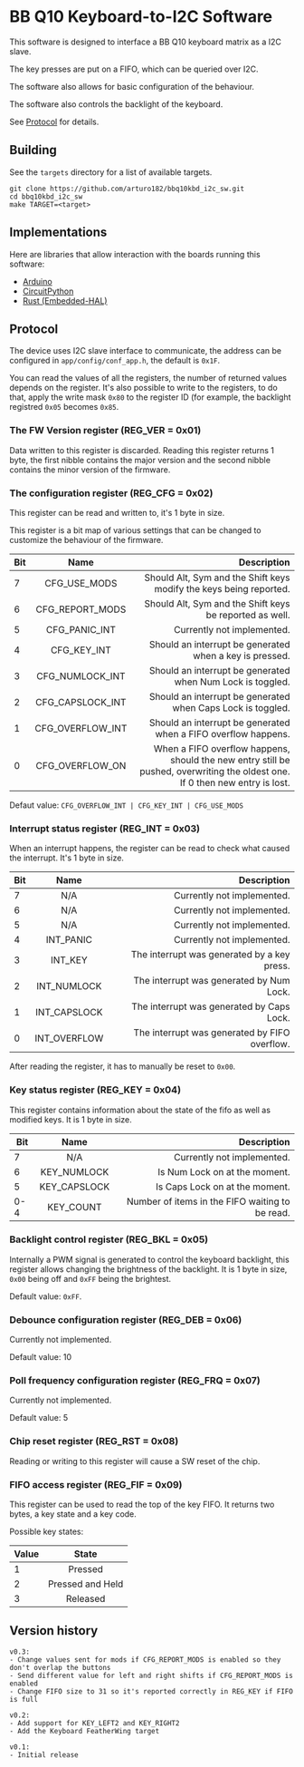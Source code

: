 
# BB Q10 Keyboard-to-I2C Software

This software is designed to interface a BB Q10 keyboard matrix as a I2C slave.

The key presses are put on a FIFO, which can be queried over I2C.

The software also allows for basic configuration of the behaviour.

The software also controls the backlight of the keyboard.

See [Protocol](#protocol) for details.

## Building

See the `targets` directory for a list of available targets.

	git clone https://github.com/arturo182/bbq10kbd_i2c_sw.git
	cd bbq10kbd_i2c_sw
	make TARGET=<target>

## Implementations

Here are libraries that allow interaction with the boards running this software:

- [Arduino](https://github.com/arturo182/arduino_bbq10kbd)
- [CircuitPython](https://github.com/arturo182/arturo182_CircuitPython_BBQ10Keyboard)
- [Rust (Embedded-HAL)](https://crates.io/crates/bbq10kbd)

## Protocol

The device uses I2C slave interface to communicate, the address can be configured in `app/config/conf_app.h`, the default is `0x1F`.

You can read the values of all the registers, the number of returned values depends on the register.
It's also possible to write to the registers, to do that, apply the write mask `0x80` to the register ID (for example, the backlight registred `0x05` becomes `0x85`.

### The FW Version register (REG_VER = 0x01)

Data written to this register is discarded. Reading this register returns 1 byte, the first nibble contains the major version and the second nibble contains the minor version of the firmware.

### The configuration register (REG_CFG = 0x02)

This register can be read and written to, it's 1 byte in size.

This register is a bit map of various settings that can be changed to customize the behaviour of the firmware.

| Bit    | Name             | Description                                                        |
| ------ |:----------------:| ------------------------------------------------------------------:|
| 7      | CFG_USE_MODS     | Should Alt, Sym and the Shift keys modify the keys being reported. |
| 6      | CFG_REPORT_MODS  | Should Alt, Sym and the Shift keys be reported as well.            |
| 5      | CFG_PANIC_INT    | Currently not implemented.                                         |
| 4      | CFG_KEY_INT      | Should an interrupt be generated when a key is pressed.            |
| 3      | CFG_NUMLOCK_INT  | Should an interrupt be generated when Num Lock is toggled.         |
| 2      | CFG_CAPSLOCK_INT | Should an interrupt be generated when Caps Lock is toggled.        |
| 1      | CFG_OVERFLOW_INT | Should an interrupt be generated when a FIFO overflow happens.     |
| 0      | CFG_OVERFLOW_ON  | When a FIFO overflow happens, should the new entry still be pushed, overwriting the oldest one. If 0 then new entry is lost. |

Defaut value:
`CFG_OVERFLOW_INT | CFG_KEY_INT | CFG_USE_MODS`

### Interrupt status register (REG_INT = 0x03)

When an interrupt happens, the register can be read to check what caused the interrupt. It's 1 byte in size.

| Bit    | Name             | Description                                   |
| ------ |:----------------:| ---------------------------------------------:|
| 7      | N/A              | Currently not implemented.                    |
| 6      | N/A              | Currently not implemented.                    |
| 5      | N/A              | Currently not implemented.                    |
| 4      | INT_PANIC        | Currently not implemented.                    |
| 3      | INT_KEY          | The interrupt was generated by a key press.   |
| 2      | INT_NUMLOCK      | The interrupt was generated by Num Lock.      |
| 1      | INT_CAPSLOCK     | The interrupt was generated by Caps Lock.     |
| 0      | INT_OVERFLOW     | The interrupt was generated by FIFO overflow. |

After reading the register, it has to manually be reset to `0x00`.

### Key status register (REG_KEY = 0x04)

This register contains information about the state of the fifo as well as modified keys. It is 1 byte in size.

| Bit    | Name             | Description                                     |
| ------ |:----------------:| -----------------------------------------------:|
| 7      | N/A              | Currently not implemented.                      |
| 6      | KEY_NUMLOCK      | Is Num Lock on at the moment.                   |
| 5      | KEY_CAPSLOCK     | Is Caps Lock on at the moment.                  |
| 0-4    | KEY_COUNT        | Number of items in the FIFO waiting to be read. |

### Backlight control register (REG_BKL = 0x05)

Internally a PWM signal is generated to control the keyboard backlight, this register allows changing the brightness of the backlight. It is 1 byte in size, `0x00` being off and `0xFF` being the brightest.

Default value: `0xFF`.

### Debounce configuration register (REG_DEB = 0x06)

Currently not implemented.

Default value: 10

### Poll frequency configuration register (REG_FRQ = 0x07)

Currently not implemented.

Default value: 5

### Chip reset register (REG_RST = 0x08)

Reading or writing to this register will cause a SW reset of the chip.

### FIFO access register (REG_FIF = 0x09)

This register can be used to read the top of the key FIFO. It returns two bytes, a key state and a key code.

Possible key states:

| Value  | State                   |
| ------ |:-----------------------:|
| 1      | Pressed                 |
| 2      | Pressed and Held        |
| 3      | Released                |

## Version history

	v0.3:
	- Change values sent for mods if CFG_REPORT_MODS is enabled so they don't overlap the buttons
	- Send different value for left and right shifts if CFG_REPORT_MODS is enabled
	- Change FIFO size to 31 so it's reported correctly in REG_KEY if FIFO is full

	v0.2:
	- Add support for KEY_LEFT2 and KEY_RIGHT2
	- Add the Keyboard FeatherWing target

	v0.1:
	- Initial release
